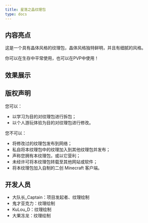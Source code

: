 ```yaml
---
title: 星落之晶纹理包
type: docs
---
```

## 内容亮点
这是一个具有晶体风格的纹理包，晶体风格独特鲜明，并且有细腻的风格。

你可以在生存中平常使用，也可以在PVP中使用！

## 效果展示

## 版权声明
您可以：

- 以学习为目的对纹理包进行拆包；
- 以个人游玩体验为目的对纹理包进行修改。

您不可以：

- 将修改过的纹理包发布到网络；
- 私自将本纹理包中的纹理加入到其他纹理包并发布；
- 声称您拥有本纹理包，或以它营利；
- 未经许可将本纹理包转载至其他网站或软件；
- 将本纹理包加入自制的二创 Minecraft 客户端。

## 开发人员
- 大队长_Captain：项目发起者、纹理绘制
- 鬼才亚克力：纹理绘制
- KuLou_D：纹理绘制
- 大果冻龙：纹理绘制